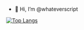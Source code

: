 - 👋 Hi, I’m @whateverscript


[![Top Langs](https://github-readme-stats.vercel.app/api/top-langs/?username=whateverscript&layout=compact&langs_count=6)](https://github.com/anuraghazra/github-readme-stats)


<!---
whateverscript/whateverscript is a ✨ special ✨ repository because its `README.md` (this file) appears on your GitHub profile.
You can click the Presqsqview link to take a look at your changes.
--->
